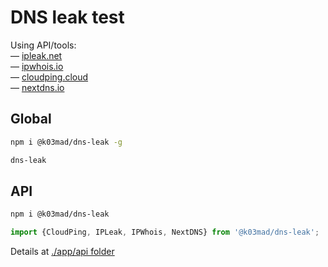 # DNS leak test

Using API/tools:\
— [ipleak.net](https://airvpn.org/forums/topic/14737-api)\
— [ipwhois.io](https://ipwhois.io/documentation)\
— [cloudping.cloud](https://www.cloudping.cloud/cdn)\
— [nextdns.io](https://test.nextdns.io/)

## Global

```bash
npm i @k03mad/dns-leak -g

dns-leak
```

## API

```bash
npm i @k03mad/dns-leak
```

```js
import {CloudPing, IPLeak, IPWhois, NextDNS} from '@k03mad/dns-leak';
```

Details at [./app/api folder](/app/api)
